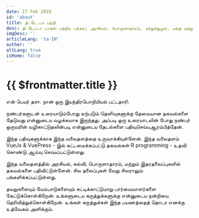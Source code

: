 ```yaml
---
date: 17 Feb 2019
id: 'about'
title: தி.டே.டா பற்றி
desc: தி டேட்டா டாக்ஸ் பற்றிய பக்கம்; அரசியல், பொருளாதாரம், சுற்றுச்சூழல், பங்கு மற்றும் கல்வி சார்ந்த தகவல்களைக் கொண்டுள்ள வலைத்தளம்.
imgDesc: ''
articleLang: 'ta-IN'
author: ''
altLang: true
isHome: false
---
```


<altLang />

# {{ $frontmatter.title }}

என் பெயர் தசா. நான் ஒரு இயந்திரபொறியியல் பட்டதாரி.

நண்பர்களுடன் உரையாடும்போது ஏற்படும் தெளிவுகளுக்கு தேவையான தகவல்களை தேடுவது என்னுடைய வழக்கமாக இருந்தது. அப்படி ஒரு உரையாடலின் போது நண்பர் ஒருவரின் வழிகாட்டுதலின்படி என்னுடைய தேடல்களை பதிவுசெய்யஆரம்பித்தேன்.  

இந்த பதிவுகளுக்காக இந்த வலைதளத்தை உருவாக்கியுள்ளேன். இந்த வலைதளம் VueJs  & VuePress - இல் கட்டமைக்கப்பட்டு தகவல்கள் R programming - உதவி கொண்டு  ஆய்வு செய்யப்பட்டுள்ளது.  

இந்த வலைதளத்தில் அரசியல், கல்வி, பொருளாதாரம், மற்றும் இதரதலைப்புகளில் தகவல்களை பதிவிட்டுள்ளேன்.  சில தலைப்புகள் வேறு சிலராலும் பங்களிக்கப்பட்டுள்ளது.  

தவறுகளையும் மேம்பாடுகளையும் சுட்டிக்காட்டுமாறு பார்வையாளர்களை கேட்டுக்கொள்கிறேன். உங்களுடைய கருத்துக்களுக்கு என்னுடைய நன்றியை தெரிவித்துக்கொள்கிறேன். உங்கள் கருத்துக்கள் இந்த பயணத்தைத் தொடர எனக்கு உத்வேகம் அளிக்கும்.  
